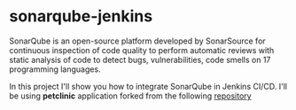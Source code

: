 # sonarqube-jenkins

SonarQube is an open-source platform developed by SonarSource for continuous 
inspection of code quality to perform automatic reviews with static analysis of 
code to detect bugs, vulnerabilities, code smells on 17 programming languages.

In this project I'll show you how to integrate SonarQube in Jenkins CI/CD. I'll 
be using **petclinic** application forked from the following [repository](https://github.com/g0t4/jgsu-spring-petclinic)
